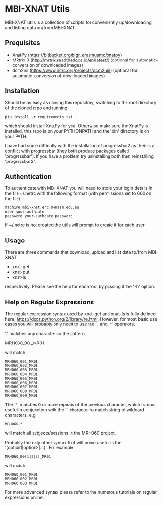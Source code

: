 MBI-XNAT Utils
==============

MBI-XNAT utils is a collection of scripts for conveniently up/downloading and
listing data on/from MBI-XNAT.

Prequisites
-----------

* XnatPy (https://bitbucket.org/bigr_erasmusmc/xnatpy)
* MRtrix 3 (http://mrtrix.readthedocs.io/en/latest/)
  (optional for automatic-conversion of downloaded images)
* dcm2nii (https://www.nitrc.org/projects/dcm2nii/)
  (optional for automatic-conversion of downloaded images)

Installation
------------

Should be as easy as cloning this repository, switching to the root directory
of the cloned repo and running  

    pip install -r requirements.txt .

which should install XnatPy for you. Otherwise make sure the XnatPy is
installed, this repo is on your PYTHONPATH and the 'bin' directory is on your
PATH.

I have had some difficulty with the installation of progressbar2 as their is a
conflict with progressbar (they both produce packages called 'progressbar').
If you have a problem try uninstalling both then reinstalling 'progressbar2'.

Authentication
--------------

To authenticate with MBI-XNAT you will need to store your login details in the
file ~/.netrc with the following format (with permissions set to 600 on the
file)

    machine mbi-xnat.erc.monash.edu.au
    user your-authcate
    password your-authcate-password

If ~/.netrc is not created the utils will prompt to create it for each user

Usage
-----

There are three commands that download, upload and list data to/from MBI-XNAT

* xnat-get
* xnat-put
* xnat-ls

respectively. Please see the help for each tool by passing it the '-h' option.

Help on Regular Expressions
---------------------------

The regular expression syntax used by xnat-get and xnat-ls is fully defined
here, https://docs.python.org/2/library/re.html. However, for most basic use
cases you will probably only need to use the '.' and '*' operators.

'.' matches any character so the pattern 

  MRH060_00._MR01
   
will match 

    MRH060_001_MR01
    MRH060_002_MR01
    MRH060_003_MR01
    MRH060_004_MR01
    MRH060_005_MR01
    MRH060_006_MR01
    MRH060_007_MR01
    MRH060_008_MR01
    MRH060_009_MR01

The '*' matches 0 or more repeats of the previous character, which is most
useful in conjunction with the '.' character to match string of wildcard
characters, e.g.


    MRH060.*
      
will match all subjects/sessions in the MRH060 project.

Probably the only other syntax that will prove useful is the
'(option1|option2|...)'. For example

    MRH060_00(1|2|3)_MR01
   
will match 
  
    MRH060_001_MR01
    MRH060_002_MR01
    MRH060_003_MR01

For more advanced syntax please refer to the numerous tutorials on regular
expressions online.
